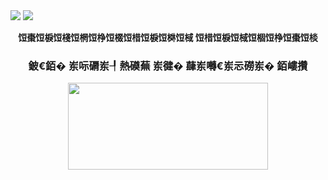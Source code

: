 <img src="https://user-images.githubusercontent.com/73097560/115834477-dbab4500-a447-11eb-908a-139a6edaec5c.gif">
<img src="https://user-images.githubusercontent.com/73097560/115834477-dbab4500-a447-11eb-908a-139a6edaec5c.gif">





<p align="center">
<b>饾棗饾棙饾棧饾棢饾棦饾棳饾棤饾棙饾棥饾棫 饾棤饾棙饾棫饾棝饾棦饾棗饾棪</b>
</p>

<h3 align="center">
    鈹€銆� 岽呩磭岽┦熱磸蕪 岽徤� 蕼岽囀€岽忈磱岽� 銆嶁攢
</h3>

<p align="center"><a href="https://dashboard.heroku.com/new?template=https://github.com/ishu9805/waifuadvancebot.git"> <img src="https://img.shields.io/badge/Deploy%20On%20Heroku-green?style=for-the-badge&logo=heroku" width="320" height="138.45"/></a></p>

  
